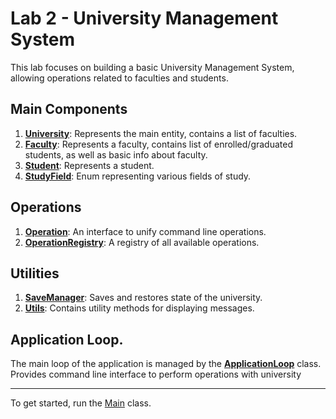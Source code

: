 # Lab 2 - University Management System

This lab focuses on building a basic University Management System, allowing operations related to faculties and students.

## Main Components

1. **[University](https://github.com/tutaf/OOP_lab1/blob/main/src/lab2/entities/University.java)**: Represents the main entity, contains a list of faculties.
2. **[Faculty](https://github.com/tutaf/OOP_lab1/blob/main/src/lab2/entities/Faculty.java)**: Represents a faculty, contains list of enrolled/graduated students, as well as basic info about faculty.
3. **[Student](https://github.com/tutaf/OOP_lab1/blob/main/src/lab2/entities/Student.java)**: Represents a student.
4. **[StudyField](https://github.com/tutaf/OOP_lab1/blob/main/src/lab2/entities/StudyField.java)**: Enum representing various fields of study.

## Operations

1. **[Operation](https://github.com/tutaf/OOP_lab1/blob/main/src/lab2/operations/Operation.java)**: An interface to unify command line operations.
2. **[OperationRegistry](https://github.com/tutaf/OOP_lab1/blob/main/src/lab2/operations/OperationRegistry.java)**: A registry of all available operations.

## Utilities

1. **[SaveManager](https://github.com/tutaf/OOP_lab1/blob/main/src/lab2/SaveManager.java)**: Saves and restores state of the university.
2. **[Utils](https://github.com/tutaf/OOP_lab1/blob/main/src/lab2/Utils.java)**: Contains utility methods for displaying messages.

## Application Loop.

The main loop of the application is managed by the **[ApplicationLoop](https://github.com/tutaf/OOP_lab1/blob/main/src/lab2/ApplicationLoop.java)** class. Provides command line interface to perform operations with university

---

To get started, run the [Main](https://github.com/tutaf/OOP_lab1/blob/main/src/lab2/Main.java) class.
